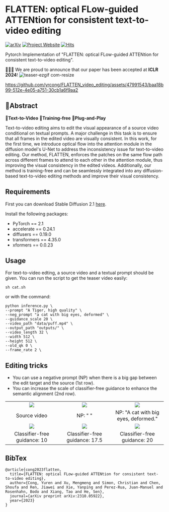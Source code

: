 # FLATTEN: optical FLow-guided ATTENtion for consistent text-to-video editing
[![arXiv](https://img.shields.io/badge/arXiv-2310.05922-b31b1b.svg)](https://arxiv.org/abs/2310.05922)
[![Project Website](https://img.shields.io/badge/Project-Website-orange)](https://flatten-video-editing.github.io/) 
[![Hits](https://hits.seeyoufarm.com/api/count/incr/badge.svg?url=https%3A%2F%2Fgithub.com%2Fyrcong%2Fflatten%2F&count_bg=%2379C83D&title_bg=%23555555&icon=&icon_color=%23E7E7E7&title=visitors&edge_flat=false)](https://hits.seeyoufarm.com)

Pytorch Implementation of "FLATTEN: optical FLow-guided ATTENtion for consistent text-to-video editing".

🎊🎊🎊 We are proud to announce that our paper has been accepted at **ICLR 2024**!
![teaser-ezgif com-resize](https://github.com/yrcong/flatten/assets/47991543/4f92f2bd-e4e9-4710-82b3-6efd36c27f46)

https://github.com/yrcong/FLATTEN_video_editing/assets/47991543/baa18b99-512e-4e05-a751-30cb1a6f9aa2

## 📖Abstract
🚩**Text-to-Video** 🚩**Training-free** 🚩**Plug-and-Play**<br>

Text-to-video editing aims to edit the visual appearance of a source video conditional on textual prompts. A major challenge in this task is to ensure that all frames in the edited video are visually consistent. In this work, for the first time, we introduce optical flow into the attention module in the diffusion model's U-Net to address the inconsistency issue for text-to-video editing. Our method, FLATTEN, enforces the patches on the same flow path across different frames to attend to each other in the attention module, thus improving the visual consistency in the edited videos. Additionally, our method is training-free and can be seamlessly integrated into any diffusion-based text-to-video editing methods and improve their visual consistency.

## Requirements
First you can download Stable Diffusion 2.1 [here](https://huggingface.co/stabilityai/stable-diffusion-2-1-base).

Install the following packages:
- PyTorch == 2.1
- accelerate == 0.24.1
- diffusers == 0.19.0
- transformers == 4.35.0
- xformers == 0.0.23

## Usage
For text-to-video edting, a source video and a textual prompt should be given. You can run the script to get the teaser video easily:
```
sh cat.sh
```
or with the command:
```
python inference.py \
--prompt "A Tiger, high quality" \
--neg_prompt "a cat with big eyes, deformed" \
--guidance_scale 20 \
--video_path "data/puff.mp4" \
--output_path "outputs/" \
--video_length 32 \
--width 512 \
--height 512 \
--old_qk 0 \
--frame_rate 2 \
```

## Editing tricks
-  You can use a negative prompt (NP) when there is a big gap between the edit target and the source (1st row).
-  You can increase the scale of classifier-free guidance to enhance the semantic alignment (2nd row).

<table class="center">
<tr>
  <td width=30% align="center"><img src="data/source.gif" raw=true></td>
  <td width=30% align="center"><img src="data/tiger_empty.gif" raw=true></td>
	<td width=30% align="center"><img src="data/tiger_neg.gif" raw=true></td>
</tr>
<tr>
  <td width=30% align="center">Source video</td>
  <td width=30% align="center">NP: " "</td>
  <td width=30% align="center">NP: "A cat with big eyes, deformed."</td>
</tr>
<tr>
  <td width=30% align="center"><img src="data/guidance10.gif" raw=true></td>
  <td width=30% align="center"><img src="data/guidance17.5.gif" raw=true></td>
	<td width=30% align="center"><img src="data/guidance20.gif" raw=true></td>
</tr>
<tr>
  <td width=30% align="center">Classifier-free guidance: 10</td>
  <td width=30% align="center">Classifier-free guidance: 17.5</td>
  <td width=30% align="center">Classifier-free guidance: 20</td>
</tr>
</table>


## BibTex
```
@article{cong2023flatten,
  title={FLATTEN: optical FLow-guided ATTENtion for consistent text-to-video editing},
  author={Cong, Yuren and Xu, Mengmeng and Simon, Christian and Chen, Shoufa and Ren, Jiawei and Xie, Yanping and Perez-Rua, Juan-Manuel and Rosenhahn, Bodo and Xiang, Tao and He, Sen},
  journal={arXiv preprint arXiv:2310.05922},
  year={2023}
}
```
